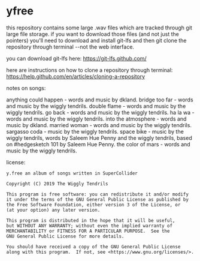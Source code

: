 # yfree

this repository contains some large .wav files which are tracked through git large file storage. if you want to download those files (and not just the pointers) you'll need to download and install git-lfs and then git clone the repository through terminal --not the web interface.

you can download git-lfs here:
https://git-lfs.github.com/

here are instructions on how to clone a repository through terminal:
https://help.github.com/en/articles/cloning-a-repository

notes on songs:

anything could happen - words and music by dkland. bridge too far - words and music by the wiggly tendrils. double flame - words and music by the wiggly tendrils. go back - words and music by the wiggly tendrils. ha la wa - words and music by the wiggly tendrils. into the atmosphere - words and music by dkland. married woman - words and music by the wiggly tendrils. sargasso coda - music by the wiggly tendrils. space bike - music by the wiggly tendrils, words by Saleem Hue Penny and the wiggly tendrils, based on #hedgesketch 101 by Saleem Hue Penny. the color of mars - words and music by the wiggly tendrils.

license:

    y.free an album of songs written in SuperCollider

    Copyright (C) 2019 The Wiggly Tendrils

    This program is free software: you can redistribute it and/or modify
    it under the terms of the GNU General Public License as published by
    the Free Software Foundation, either version 3 of the License, or
    (at your option) any later version.

    This program is distributed in the hope that it will be useful,
    but WITHOUT ANY WARRANTY; without even the implied warranty of
    MERCHANTABILITY or FITNESS FOR A PARTICULAR PURPOSE.  See the
    GNU General Public License for more details.

    You should have received a copy of the GNU General Public License
    along with this program.  If not, see <https://www.gnu.org/licenses/>.
